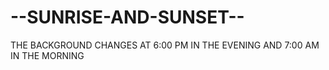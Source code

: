 # --SUNRISE-AND-SUNSET--
THE BACKGROUND CHANGES AT 6:00 PM IN THE EVENING AND 7:00 AM IN THE MORNING
